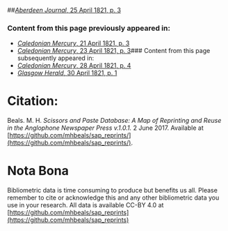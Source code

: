 ##[*Aberdeen Journal*, 25 April 1821, p. 3](https://mhbeals.github.io/sap_html/Aberdeen-Journal/Aberdeen-Journal-25-April-1821-p-3)

### Content from this page previously appeared in:
+ [*Caledonian Mercury*, 21 April 1821, p. 3](https://mhbeals.github.io/sap_html/Caledonian-Mercury/Caledonian-Mercury-21-April-1821-p-3)
+ [*Caledonian Mercury*, 23 April 1821, p. 3](https://mhbeals.github.io/sap_html/Caledonian-Mercury/Caledonian-Mercury-23-April-1821-p-3)### Content from this page subsequently appeared in:
+ [*Caledonian Mercury*, 28 April 1821, p. 4](https://mhbeals.github.io/sap_html/Caledonian-Mercury/Caledonian-Mercury-28-April-1821-p-4)
+ [*Glasgow Herald*, 30 April 1821, p. 1](https://mhbeals.github.io/sap_html/Glasgow-Herald/Glasgow-Herald-30-April-1821-p-1)
                    
# Citation: 

Beals. M. H. *Scissors and Paste Database: A Map of Reprinting and Reuse in the Anglophone Newspaper Press v.1.0.1.* 2 June 2017. Available at [https://github.com/mhbeals/sap_reprints/](https://github.com/mhbeals/sap_reprints/). 
                    
# Nota Bona

Bibliometric data is time consuming to produce but benefits us all. Please remember to cite or acknowledge this and any other bibliometric data you use in your research. All data is available CC-BY 4.0 at [https://github.com/mhbeals/sap_reprints](https://github.com/mhbeals/sap_reprints)
